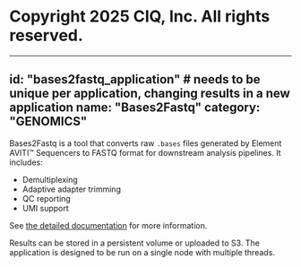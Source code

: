 # Copyright 2025 CIQ, Inc. All rights reserved.
---
id: "bases2fastq_application" # needs to be **unique** per application, changing results in a new application
name: "Bases2Fastq"
category: "GENOMICS"
---
Bases2Fastq is a tool that converts raw `.bases` files generated by Element AVITI™ Sequencers to FASTQ format for downstream analysis pipelines. It includes:

- Demultiplexing  
- Adaptive adapter trimming  
- QC reporting  
- UMI support  

See [the detailed documentation](https://docs.elembio.io/docs/bases2fastq/introduction/) for more information.

Results can be stored in a persistent volume or uploaded to S3. The application is designed to be run on a single node with multiple threads.

